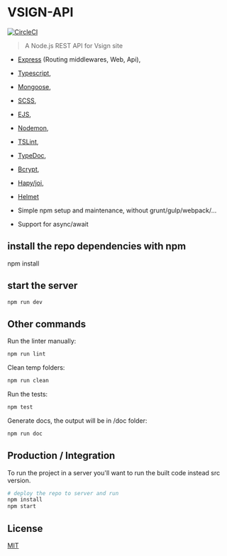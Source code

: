 # VSIGN-API

[![CircleCI](https://circleci.com/gh/ekarpovs/vsign-api.svg?style=shield&circle-token=275c9f15131679e40fdc55fec28dcdc8affcff6c)](https://circleci.com/gh/ekarpovs/vsign-api)

> A Node.js REST API for Vsign site

* [Express](http://expressjs.com/) (Routing middlewares, Web, Api),
* [Typescript](http://www.typescriptlang.org/),
* [Mongoose](http://mongoosejs.com/),
* [SCSS](http://sass-lang.com/),
* [EJS](https://github.com/mde/ejs),
* [Nodemon](http://nodemon.io/),
* [TSLint](https://palantir.github.io/tslint/),
* [TypeDoc](https://github.com/TypeStrong/typedoc),
* [Bcrypt](https://auth0.com/blog/hashing-in-action-understanding-bcrypt/),
* [Hapy/joi](https://hapibook.jjude.com/book/joi),
* [Helmet](https://helmetjs.github.io/)

* Simple npm setup and maintenance, without grunt/gulp/webpack/...

* Support for async/await

## install the repo dependencies with npm

npm install

## start the server

```bash
npm run dev
```

## Other commands

Run the linter manually:

```bash
npm run lint
```

Clean temp folders:

```bash
npm run clean
```

Run the tests:

```bash
npm test
```

Generate docs, the output will be in /doc folder:

```bash
npm run doc
```

## Production / Integration

To run the project in a server you'll want to run the built code instead src version.

```bash
# deploy the repo to server and run
npm install
npm start
```

## License

 [MIT](/LICENSE)
